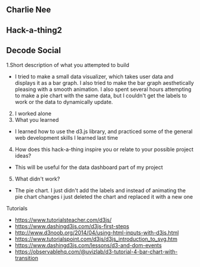 ## Charlie Nee
## Hack-a-thing2
## Decode Social
1.Short description of what you attempted to build
* I tried to make a small data visualizer, which takes user data and displays it as a bar graph. I also tried to make the bar graph aesthetically pleasing with a smooth animation. I also spent several hours attempting to make a pie chart with the same data, but I couldn't get the labels to work or the data to dynamically update.
2. I worked alone 
3. What you learned
* I learned how to use the d3.js library, and practiced some of the general web development skills I learned last time
4. How does this hack-a-thing inspire you or relate to your possible project ideas?
* This will be useful for the data dashboard part of my project
5. What didn't work?
 * The pie chart. I just didn't add the labels and instead of animating the pie chart changes i just deleted the chart and replaced it with a new one

Tutorials
* https://www.tutorialsteacher.com/d3js/
* https://www.dashingd3js.com/d3js-first-steps
* http://www.d3noob.org/2014/04/using-html-inputs-with-d3js.html
* https://www.tutorialspoint.com/d3js/d3js_introduction_to_svg.htm
* https://www.dashingd3js.com/lessons/d3-and-dom-events
* https://observablehq.com/@uvizlab/d3-tutorial-4-bar-chart-with-transition


